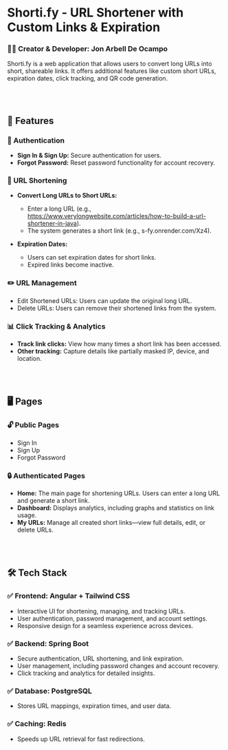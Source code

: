 # Shorti.fy - URL Shortener with Custom Links & Expiration


### 👨‍💻 Creator & Developer: Jon Arbell De Ocampo

Shorti.fy is a web application that allows users to convert long URLs into short, shareable links. It offers additional features like custom short URLs, expiration dates, click tracking, and QR code generation.

<br><br>

## 🚀 Features
### 🔑 Authentication
- **Sign In & Sign Up:** Secure authentication for users.
- **Forgot Password:** Reset password functionality for account recovery.


### 🔗 URL Shortening
- **Convert Long URLs to Short URLs:**
  - Enter a long URL (e.g., https://www.verylongwebsite.com/articles/how-to-build-a-url-shortener-in-java).
  - The system generates a short link (e.g., s-fy.onrender.com/Xz4).

- **Expiration Dates:**
  - Users can set expiration dates for short links.
  - Expired links become inactive.



### ✏️ URL Management
- Edit Shortened URLs: Users can update the original long URL.
- Delete URLs: Users can remove their shortened links from the system.


### 📊 Click Tracking & Analytics
- **Track link clicks:** View how many times a short link has been accessed.
- **Other tracking:** Capture details like partially masked IP, device, and location.


<br><br>



## 🖥️ Pages

### 🔓 Public Pages
- Sign In
- Sign Up
- Forgot Password

### 🔒 Authenticated Pages
- **Home:** The main page for shortening URLs. Users can enter a long URL and generate a short link.
- **Dashboard:** Displays analytics, including graphs and statistics on link usage.
- **My URLs:** Manage all created short links—view full details, edit, or delete URLs.


<br><br>



## 🛠 Tech Stack
### ✅ **Frontend:** Angular + Tailwind CSS

- Interactive UI for shortening, managing, and tracking URLs.
- User authentication, password management, and account settings.
- Responsive design for a seamless experience across devices.


### ✅ **Backend:** Spring Boot

- Secure authentication, URL shortening, and link expiration.
- User management, including password changes and account recovery.
- Click tracking and analytics for detailed insights.


### ✅ **Database:** PostgreSQL

- Stores URL mappings, expiration times, and user data.


### ✅ **Caching:** Redis

- Speeds up URL retrieval for fast redirections.